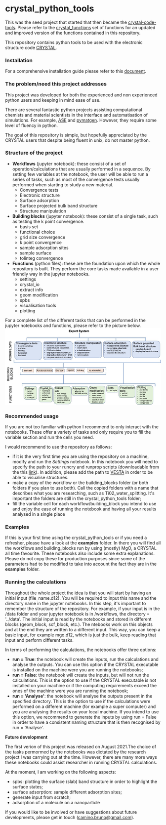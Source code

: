 <h1>crystal_python_tools</h1>

This was the seed project that started that then became the [crystal-code-tools](https://github.com/crystal-code-tools). 
Please refer to the [crystal_functions](https://github.com/crystal-code-tools/crystal_functions) set of functions for an updated and improved version of the functions 
contained in this repository.

This repository contains python tools to be used with the electronic structure code [CRYSTAL](https://www.crystal.unito.it/index.php). 

<h3>Installation</h3>

For a comprehensive installation guide please refer to this <a href='installation_guide.md'>document</a>.


<h3>The problem/need this project addresses</h3>

This project was developed for both the experienced and non experienced python users and keeping in mind ease of use.

There are several fantastic python projects assisting computational chemists and material scientists in the interface and automatisation of simulations. For example, [ASE](https://wiki.fysik.dtu.dk/ase/) and [pymatgen](https://pymatgen.org/index.html). However, they require some level of fluency in python.

The goal of this repository is simple, but hopefully appreciated by the CRYSTAL users that despite being fluent in unix, do not master python.

<h3>Structure of the project</h3>
<ul>
  <li><b>Workflows</b> (jupyter notebook): these consist of a set of operation/calculations that are usually performed in a sequence. By setting few variables at the notebook, the user will be able to run a series of tasks, such as most of the convergence tests usually performed when starting to study a new material.
    <ul>
      <li>Convergence tests</li>
      <li>Electronic structure</li>
      <li>Surface adsorption</li>
      <li>Surface projected bulk band structure</li>
      <li>Structure manipulation</li>
    </ul>
  </li>
  <li><b>Building blocks</b> (jupyter notebook): these consist of a single task, such as testing the k point convergence.
   <ul>
       <li>basis set</li>
       <li>functional choice</li>
       <li>grid size convergence</li>
       <li>k point convergence</li>
       <li>sample adsorption sites</li>
       <li>sample surface</li>
       <li>tolinteg convergence</li>           
   </ul>
   <li> <b>Functions</b> (python files): these are the foundation upon which the whole repository is built. They perform the core tasks made available in a user friendly way in the jupyter notebooks.
    <ul>
      <li>settings</li>
      <li>crystal_io</li>
      <li>extract info</li>
      <li>geom modification</li>
      <li>spbs</li>
      <li>visualisation tools</li>
      <li>plotting</li>      
    </ul>
  </li>
</ul>

For a complete list of the different tasks that can be performed in the jupyter notebooks and functions, please refer to the picture below.
![repository_structure](images/repository_structure.jpg)

<h3>Recommended usage</h3>

If you are not too familiar with python I recommend to only interact with the notebooks. These offer a variety of tasks and only require you to fill the variable section and run the cells you need.

I would recommend to use the repository as follows:
<ul>
  <li>
  if it is the very first time you are using the repository on a machine, modify and run the <i>Settings</i> notebook. In this notebook you will need to specify the path to your runcry and runprop scripts (downloadable from the this <a href="http://tutorials.crystalsolutions.eu/tutorial.html?td=others&tf=howtorun">link</a>). In addition, please add the path to <a href='https://jp-minerals.org/vesta/en/'>VESTA</a> in order to be able to visualise structures.
  </li>
  <li>
  make a copy of the workflow or the building_blocks folder (or both folders if you plan to use both). Call the copied folders with a name that describes what you are researching, such as Ti02_water_splitting. It's important the folders are still in the crystal_python_tools folder;
  </li>
  <li>
  fill the variable cell for each workflow/building_block you intend to use and enjoy the ease of running the notebook and having all your results analysed in a single place
  </li>
</ul>

<h3>Examples</h3>
If this is your first time using the crystal_python_tools or if you need a refresher, please have a look at the <b>examples</b> folder. In there you will find all the workflows and building_blocks run by using (mostly) MgO, a CRYSTAL all time favourite. These notebooks also include some extra explanations. Please do not copy these for production purposes since some of the parameters had to be modified to take into account the fact they are in the <b>examples</b> folder.

<h3>Running the calculations</h3>

Throughout the whole project the idea is that you will start by having an initial input (file_name.d12). You will be required to input this name and the directory name in the jupyter notebooks. In this step, it's important to remember the structure of the repository. For example, if your input is in the /data folder and your jupyter notebook is in /workflows, the directory = '../data'.
The initial input is read by the notebooks and stored in different blocks (geom_block, scf_block, etc.). The ntebooks work on this objects and at the end they are written to a different input. This way, you can keep a basic input, for example mgo.d12, which is just the bulk, keep reading that input and perform different tasks.

In terms of performing the calculations, the notebooks offer three options:
<ul>
  <li>
  <b>run = True</b>: the notebook will create the inputs, run the calculations and analyse the outputs. You can use this option if the CRYSTAL executable is installed on the machine were you are running the notebooks;
  </li>
  <li>
  <b>run = False</b>: the notebook will create the inputs, but will not run the calculations. This is the option to use if the CRYSTAL executable is not installed on your machine or if the computing requirements exceed the ones of the machine were you are running the notebook;
  </li>
  <li>
  <b>run = 'Analyse'</b>: the notebook will analyse the outputs present in the specified directory. This is the option to use if the calculations were performed on a different machine (for example a super computer) and you are analysing the results on your local machine. If you intend to use this option, we recommend to generate the inputs by using run = False in order to have a consistent naming structure that is then recognised by run = 'Analyse'.
  </li>
  </ul>

  <b>Future development</b>

  The first verion of this project was released on August 2021.The choice of the tasks permormed by the notebooks was dictated by the research project I was carrying out at the time. However, there are many more ways these notebooks could assist researcher in running CRYSTAL calculations.

  At the moment, I am working on the following aspects:
  <ul>
  <li>spbs: plotting the surface (slab) band structure in order to highlight the surface states;</li>
  <li>surface adsorption: sample different adsorption sites;</li>
  <li>generate input from scratch;</li>
  <li>adsorption of a molecule on a nanoparticle</li>
  </ul>

  If you would like to be involved or have suggestions about future developments, please get in touch (camino.bruno@gmail.com).
